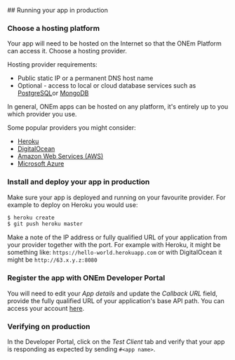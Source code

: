 ## Running your app in production

### Choose a hosting platform

Your app will need to be hosted on the Internet so that the ONEm Platform can access it.  Choose a hosting provider.  

Hosting provider requirements:

* Public static IP or a permanent DNS host name
* Optional - access to local or cloud database services such as <a href="https://www.postgresql.org/" target="_blank">PostgreSQL</a>or <a href="https://www.mongodb.com/" target="_blank">MongoDB</a>

In general, ONEm apps can be hosted on any platform, it's entirely up to you which provider you use.

Some popular providers you might consider:

* <a href="https://www.heroku.com/" target="_blank">Heroku</a>
* <a href="www.digitalocean.com/" target="_blank">DigitalOcean</a>
* <a href="https://aws.amazon.com/websites/" target="_blank">Amazon Web Services (AWS)</a>
* <a href="azure.microsoft.com/Account/Free‎" target="_blank">Microsoft Azure</a>

### Install and deploy your app in production

Make sure your app is deployed and running on your favourite provider.  For example to deploy on Heroku you would use:

```bash
$ heroku create
$ git push heroku master
```

Make a note of the IP address or fully qualified URL of your application from your provider together with the port.  For example with Heroku, it might be something like: `https://hello-world.herokuapp.com` or with DigitalOcean it might be `http://63.x.y.z:8080`

### Register the app with ONEm Developer Portal

You will need to edit your *App details* and update the *Callback URL* field, provide the fully qualified URL of your application's base API path. You can access your account <a href="{{links.portal}}" target="_blank">here</a>.

### Verifying on production

In the Developer Portal, click on the *Test Client* tab and verify that your app is responding as expected by sending ```#<app name>```.